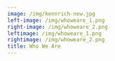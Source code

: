 ```yaml
---
image: /img/kennrich-new.jpg
left-image: /img/whoweare_1.png
right-image: /img/whoweare_2.png
leftimage: /img/whoweare_1.png
rightimage: /img/whoweare_2.png
title: Who We Are
---
```

